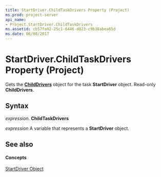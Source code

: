 ```yaml
---
title: StartDriver.ChildTaskDrivers Property (Project)
ms.prod: project-server
api_name:
- Project.StartDriver.ChildTaskDrivers
ms.assetid: cb57fa92-25c1-6446-d823-c9b38abea65d
ms.date: 06/08/2017
---
```



# StartDriver.ChildTaskDrivers Property (Project)

Gets the  **[ChildDrivers](Project.childdrivers.md)** object for the task **StartDriver** object. Read-only **ChildDrivers**.


## Syntax

 _expression_. **ChildTaskDrivers**

 _expression_ A variable that represents a **StartDriver** object.


## See also


#### Concepts


[StartDriver Object](Project.StartDriver.md)
